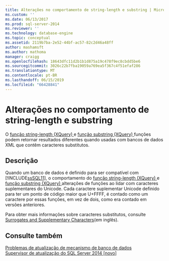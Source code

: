 ```yaml
---
title: Alterações no comportamento de string-length e substring | Microsoft Docs
ms.custom: ''
ms.date: 06/13/2017
ms.prod: sql-server-2014
ms.reviewer: ''
ms.technology: database-engine
ms.topic: conceptual
ms.assetid: 2119b7ba-2e52-44bf-ac57-82c2d46a48ff
author: mashamsft
ms.author: mathoma
manager: craigg
ms.openlocfilehash: 18643dfc11d2b1b1d875a19c478f9ec8cbdd5be6
ms.sourcegitcommit: 3026c22b7fba19059a769ea5f367c4f51efaf286
ms.translationtype: MT
ms.contentlocale: pt-BR
ms.lasthandoff: 06/15/2019
ms.locfileid: "66428841"
---
```

# <a name="changes-to-behavior-of-string-length-and-substring"></a>Alterações no comportamento de string-length e substring
  O [função string-length &#40;XQuery&#41; ](/sql/xquery/functions-on-string-values-string-length) e [função substring &#40;XQuery&#41; ](/sql/xquery/functions-on-string-values-substring) funções podem retornar resultados diferentes quando usadas com bancos de dados XML que contêm caracteres substitutos.  
  
## <a name="description"></a>Descrição  
 Quando um banco de dados é definido para ser compatível com [!INCLUDE[ssSQL11](../../includes/sssql11-md.md)], o comportamento do [função string-length &#40;XQuery&#41; ](/sql/xquery/functions-on-string-values-string-length) e [função substring &#40;XQuery&#41; ](/sql/xquery/functions-on-string-values-substring) alterações de funções ao lidar com caracteres suplementares do Unicode. Cada caractere suplementar Unicode definido para ter um ponto de código maior que U+FFFF, é contado como um caractere por essas funções, em vez de dois, como era contado em versões anteriores.  
  
 Para obter mais informações sobre caracteres substitutos, consulte [Surrogates and Supplementary Characters](https://go.microsoft.com/fwlink/?LinkId=178317)(em inglês).  
  
## <a name="see-also"></a>Consulte também  
 [Problemas de atualização de mecanismo de banco de dados](../../../2014/sql-server/install/database-engine-upgrade-issues.md)   
 [Supervisor de atualização do SQL Server 2014 &#91;novo&#93;](https://docs.microsoft.com/sql/sql-server/install/sql-server-2014-upgrade-advisor)  
  
  

